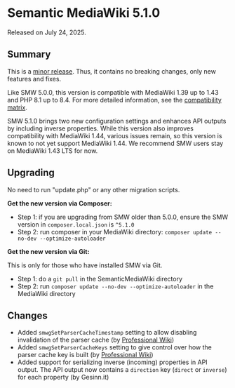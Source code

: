 # Semantic MediaWiki 5.1.0

Released on July 24, 2025.

## Summary

This is a [minor release](../RELEASE-POLICY.md). Thus, it contains no breaking changes, only new features and fixes.

Like SMW 5.0.0, this version is compatible with MediaWiki 1.39 up to 1.43 and PHP 8.1 up to 8.4.
For more detailed information, see the [compatibility matrix](../COMPATIBILITY.md#compatibility).

SMW 5.1.0 brings two new configuration settings and enhances API outputs by including inverse properties.
While this version also improves compatibility with MediaWiki 1.44, various issues remain, so this version
is known to not yet support MediaWiki 1.44. We recommend SMW users stay on MediaWiki 1.43 LTS for now.

## Upgrading

No need to run "update.php" or any other migration scripts.

**Get the new version via Composer:**

* Step 1: if you are upgrading from SMW older than 5.0.0, ensure the SMW version in `composer.local.json` is `^5.1.0`
* Step 2: run composer in your MediaWiki directory: `composer update --no-dev --optimize-autoloader`

**Get the new version via Git:**

This is only for those who have installed SMW via Git.

* Step 1: do a `git pull` in the SemanticMediaWiki directory
* Step 2: run `composer update --no-dev --optimize-autoloader` in the MediaWiki directory

## Changes

* Added `smwgSetParserCacheTimestamp` setting to allow disabling invalidation of the parser cache (by [Professional Wiki])
* Added `smwgSetParserCacheKeys` setting to give control over how the parser cache key is built (by [Professional Wiki])
* Added support for serializing inverse (incoming) properties in API output. The API output now contains a `direction` key (`direct` or `inverse`) for each property (by Gesinn.it)

[Professional Wiki]: https://professional.wiki
